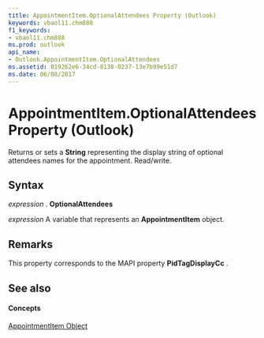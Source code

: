 ```yaml
---
title: AppointmentItem.OptionalAttendees Property (Outlook)
keywords: vbaol11.chm888
f1_keywords:
- vbaol11.chm888
ms.prod: outlook
api_name:
- Outlook.AppointmentItem.OptionalAttendees
ms.assetid: 019262e6-34cd-8138-0237-13e7b99e51d7
ms.date: 06/08/2017
---
```



# AppointmentItem.OptionalAttendees Property (Outlook)

Returns or sets a **String** representing the display string of optional attendees names for the appointment. Read/write.


## Syntax

 _expression_ . **OptionalAttendees**

 _expression_ A variable that represents an **AppointmentItem** object.


## Remarks

This property corresponds to the MAPI property **PidTagDisplayCc** .


## See also


#### Concepts


[AppointmentItem Object](appointmentitem-object-outlook.md)

